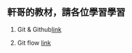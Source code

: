 ## 軒哥的教材，請各位學習學習
1. Git & Github[link](https://changeable-candle-cb2.notion.site/Git-GitHub-1aefcefa51274deab3b3508c3b643348?pvs=4)

2. Git flow [link](https://changeable-candle-cb2.notion.site/Git-Flow-5df2b95c12e94c8caccfe7dacc79970b?pvs=4)